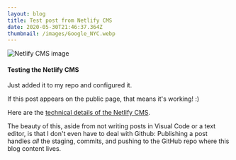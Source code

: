 ```yaml
---
layout: blog
title: Test post from Netlify CMS
date: 2020-05-30T21:46:37.364Z
thumbnail: /images/Google_NYC.webp
---
```

![Netlify CMS image](/images/netlify-cms.jpg "Netlify CMS")

#### Testing the Netlify CMS

Just added it to my repo and configured it.

If this post appears on the public page, that means it's working! :)

Here are the [technical details of the Netlify CMS](https://www.netlifycms.org/docs/add-to-your-site/).

The beauty of this, aside from not writing posts in Visual Code or a text editor, is that I don't even have to deal with Github: Publishing a post handles *all* the staging, commits, and pushing to the GitHub repo where this blog content lives.